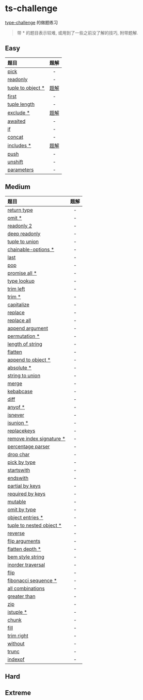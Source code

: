 # ts-challenge

[type-challenge](https://github.com/type-challenges/type-challenges) 的做题练习

> 带 * 的题目表示较难, 或用到了一些之前没了解的技巧, 附带题解.

## Easy

| 题目                                              |                    题解                    |
| :------------------------------------------------ | :----------------------------------------: |
| [pick](./easy/4-pick.ts)                          |                     -                      |
| [readonly](./easy/7-readonly.ts)                  |                     -                      |
| [tuple to object *](./easy/11-tuple-to-object.ts) | [题解](./notes/easy/11-tuple-to-object.md) |
| [first](./easy/14-first.ts)                       |                     -                      |
| [tuple length](./easy/18-tuple-length.ts)         |                     -                      |
| [exclude *](./easy/43-exclude.ts)                 |     [题解](./notes/easy/43-exclude.md)     |
| [awaited](./easy/189-awaited.ts)                  |                     -                      |
| [if](./easy/268-if.ts)                            |                     -                      |
| [concat](./easy/533-concat.ts)                    |                     -                      |
| [includes *](./easy/898-includes.ts)              |    [题解](./notes/easy/898-includes.md)    |
| [push](./easy/3057-push.ts)                       |                     -                      |
| [unshift](./easy/3060-unshift.ts)                 |                     -                      |
| [parameters](./easy/3312-parameters.ts)           |                     -                      |

## Medium

| 题目                                                                | 题解  |
| :------------------------------------------------------------------ | :---: |
| [return type](./medium/2-return-type.ts)                            |   -   |
| [omit *](./medium/3-omit.ts)                                        |   -   |
| [readonly 2](./medium/8-readonly2.ts)                               |   -   |
| [deep readonly](./medium/9-deep-readonly.ts)                        |   -   |
| [tuple to union](./medium/10-tuple-to-union.ts)                     |   -   |
| [chainable-options *](./medium/12-chainable-options.ts)             |   -   |
| [last](./medium/15-last.ts)                                         |   -   |
| [pop](./medium/16-pop.ts)                                           |   -   |
| [promise all *](./medium/20-promise-all.ts)                         |   -   |
| [type lookup](./medium/62-type-lookup.ts)                           |   -   |
| [trim left](./medium/106-trim-left.ts)                              |   -   |
| [trim *](./medium/107-trim.ts)                                      |   -   |
| [capitalize](./medium/110-capitalize.ts)                            |   -   |
| [replace](./medium/116-replace.ts)                                  |   -   |
| [replace all](./medium/119-replace-all.ts)                          |   -   |
| [append argument](./medium/191-append-argument.ts)                  |   -   |
| [permutation *](./medium/296-permutation.ts)                        |   -   |
| [length of string](./medium/298-length-of-string.ts)                |   -   |
| [flatten](./medium/459-flatten.ts)                                  |   -   |
| [append to object *](./medium/527-append-to-object.ts)              |   -   |
| [absolute *](./medium/529-absolute.ts)                              |   -   |
| [string to union](./medium/531-string-to-union.ts)                  |   -   |
| [merge](./medium/599-merge.ts)                                      |   -   |
| [kebabcase](./medium/612-kebabcase.ts)                              |   -   |
| [diff](./medium/645-diff.ts)                                        |   -   |
| [anyof *](./medium/949-anyof.ts)                                    |   -   |
| [isnever](./medium/1042-isnever.ts)                                 |   -   |
| [isunion *](./medium/1097-isunion.ts)                               |   -   |
| [replacekeys](./medium/1130-replacekeys.ts)                         |   -   |
| [remove index signature *](./medium/1367-remove-index-signature.ts) |   -   |
| [percentage parser](./medium/1978-percentage-parser.ts)             |   -   |
| [drop char](./medium/2070-drop-char.ts)                             |   -   |
| [pick by type](./medium/2595-pick-by-type.ts)                       |   -   |
| [startswith](./medium/2688-startswith.ts)                           |   -   |
| [endswith](./medium/2693-endswith.ts)                               |   -   |
| [partial by keys](./medium/2757-partial-by-keys.ts)                 |   -   |
| [required by keys](./medium/2759-required-by-keys.ts)               |   -   |
| [mutable](./medium/2793-mutable.ts)                                 |   -   |
| [omit by type](./medium/2852-omit-by-type.ts)                       |   -   |
| [object entries *](./medium/2946-object-entries.ts)                 |   -   |
| [tuple to nested object *](./medium/3188-tuple-to-nested-object.ts) |   -   |
| [reverse](./medium/3192-reverse.ts)                                 |   -   |
| [flip arguments](./medium/3196-flip-arguments.ts)                   |   -   |
| [flatten depth *](./medium/3243-flatten-depth.ts)                   |   -   |
| [bem style string](./medium/3326-bem-style-string.ts)               |   -   |
| [inorder traversal](./medium/3376-inorder-traversal.ts)             |   -   |
| [flip](./medium/4179-flip.ts)                                       |   -   |
| [fibonacci sequence *](./medium/4182-fibonacci-sequence.ts)         |   -   |
| [all combinations](./medium/4260-all-combinations.ts)               |   -   |
| [greater than](./medium/4425-greater-than.ts)                       |   -   |
| [zip](./medium/4471-zip.ts)                                         |   -   |
| [istuple *](./medium/4484-istuple.ts)                               |   -   |
| [chunk](./medium/4499-chunk.ts)                                     |   -   |
| [fill](./medium/4518-fill.ts)                                       |   -   |
| [trim right](./medium/4803-trim-right.ts)                           |   -   |
| [without](./medium/5117-without.ts)                                 |   -   |
| [trunc](./medium/5140-trunc.ts)                                     |   -   |
| [indexof](./medium/5153-indexof.ts)                                 |   -   |

## Hard

## Extreme
